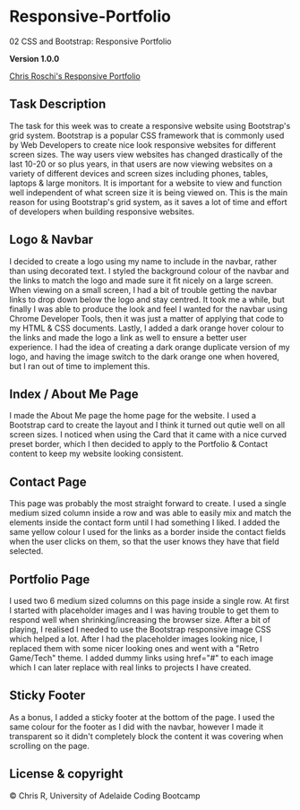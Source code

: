 # Responsive-Portfolio

02 CSS and Bootstrap: Responsive Portfolio

**Version 1.0.0**

[Chris Roschi's Responsive Portfolio](https://cr-53.github.io/Responsive-Portfolio/portfolio.html)


## Task Description

The task for this week was to create a responsive website using Bootstrap's grid system. Bootstrap is a popular CSS framework that is commonly used by Web Developers to create nice look responsive websites for different screen sizes. The way users view websites has changed drastically of the last 10-20 or so plus years, in that users are now viewing websites on a variety of different devices and screen sizes including phones, tables, laptops & large monitors. It is important for a website to view and function well independent of what screen size it is being viewed on. This is the main reason for using Bootstrap's grid system, as it saves a lot of time and effort of developers when building responsive websites.


## Logo & Navbar

I decided to create a logo using my name to include in the navbar, rather than using decorated text. I styled the background colour of the navbar and the links to match the logo and made sure it fit nicely on a large screen. When viewing on a small screen, I had a bit of trouble getting the navbar links to drop down below the logo and stay centred. It took me a while, but finally I was able to produce the look and feel I wanted for the navbar using Chrome Developer Tools, then it was just a matter of applying that code to my HTML & CSS documents. Lastly, I added a dark orange hover colour to the links and made the logo a link as well to ensure a better user experience. I had the idea of creating a dark orange duplicate version of my logo, and having the image switch to the dark orange one when hovered, but I ran out of time to implement this.


## Index / About Me Page

I made the About Me page the home page for the website. I used a Bootstrap card to create the layout and I think it turned out qutie well on all screen sizes. I noticed when using the Card that it came with a nice curved preset border, which I then decided to apply to the Portfolio & Contact content to keep my website looking consistent.


## Contact Page

This page was probably the most straight forward to create. I used a single medium sized column inside a row and was able to easily mix and match the elements inside the contact form until I had something I liked. I added the same yellow colour I used for the links as a border inside the contact fields when the user clicks on them, so that the user knows they have that field selected.


## Portfolio Page

I used two 6 medium sized columns on this page inside a single row. At first I started with placeholder images and I was having trouble to get them to respond well when shrinking/increasing the browser size. After a bit of playing, I realised I needed to use the Bootstrap responsive image CSS which helped a lot. After I had the placeholder images looking nice, I replaced them with some nicer looking ones and went with a "Retro Game/Tech" theme. I added dummy links using href="#" to each image which I can later replace with real links to projects I have created. 


## Sticky Footer

As a bonus, I added a sticky footer at the bottom of the page. I used the same colour for the footer as I did with the navbar, however I made it transparent so it didn't completely block the content it was covering when scrolling on the page. 


## License & copyright

© Chris R, University of Adelaide Coding Bootcamp
